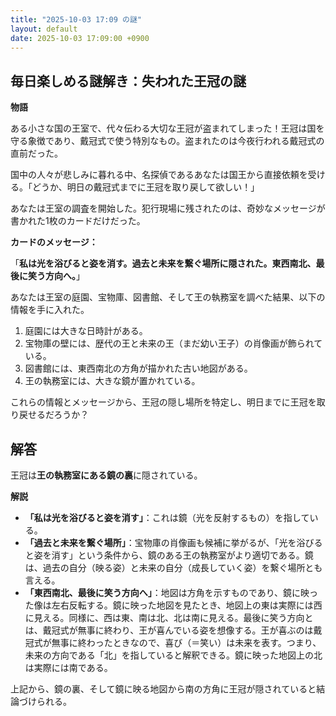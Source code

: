 ```yaml
---
title: "2025-10-03 17:09 の謎"
layout: default
date: 2025-10-03 17:09:00 +0900
---
```

## 毎日楽しめる謎解き：失われた王冠の謎

**物語**

ある小さな国の王室で、代々伝わる大切な王冠が盗まれてしまった！王冠は国を守る象徴であり、戴冠式で使う特別なもの。盗まれたのは今夜行われる戴冠式の直前だった。

国中の人々が悲しみに暮れる中、名探偵であるあなたは国王から直接依頼を受ける。「どうか、明日の戴冠式までに王冠を取り戻して欲しい！」

あなたは王室の調査を開始した。犯行現場に残されたのは、奇妙なメッセージが書かれた1枚のカードだけだった。

**カードのメッセージ：**

「**私は光を浴びると姿を消す。過去と未来を繋ぐ場所に隠された。東西南北、最後に笑う方向へ。**」

あなたは王室の庭園、宝物庫、図書館、そして王の執務室を調べた結果、以下の情報を手に入れた。

1.  庭園には大きな日時計がある。
2.  宝物庫の壁には、歴代の王と未来の王（まだ幼い王子）の肖像画が飾られている。
3.  図書館には、東西南北の方角が描かれた古い地図がある。
4.  王の執務室には、大きな鏡が置かれている。

これらの情報とメッセージから、王冠の隠し場所を特定し、明日までに王冠を取り戻せるだろうか？

## 解答

王冠は**王の執務室にある鏡の裏**に隠されている。

**解説**

*   **「私は光を浴びると姿を消す」**：これは鏡（光を反射するもの）を指している。
*   **「過去と未来を繋ぐ場所」**：宝物庫の肖像画も候補に挙がるが、「光を浴びると姿を消す」という条件から、鏡のある王の執務室がより適切である。鏡は、過去の自分（映る姿）と未来の自分（成長していく姿）を繋ぐ場所とも言える。
*   **「東西南北、最後に笑う方向へ」**：地図は方角を示すものであり、鏡に映った像は左右反転する。鏡に映った地図を見たとき、地図上の東は実際には西に見える。同様に、西は東、南は北、北は南に見える。最後に笑う方向とは、戴冠式が無事に終わり、王が喜んでいる姿を想像する。王が喜ぶのは戴冠式が無事に終わったときなので、喜び（＝笑い）は未来を表す。つまり、未来の方向である「北」を指していると解釈できる。鏡に映った地図上の北は実際には南である。

上記から、鏡の裏、そして鏡に映る地図から南の方角に王冠が隠されていると結論づけられる。
